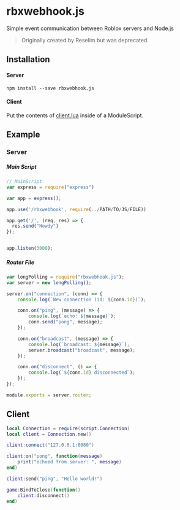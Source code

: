 # rbxwebhook.js

Simple event communication between Roblox servers and Node.js

> Originally created by Reselim but was deprecated.

## Installation

#### Server

```
npm install --save rbxwebhook.js
```

#### Client

Put the contents of [client.lua](https://github.com/uhteddy/rbxwebhook.js/blob/master/client.lua) inside of a ModuleScript.

## Example

### Server

##### Main Script
```js
// MainScript
var express = require("express")

var app = express();

app.use('/rbxwebhook', require(../PATH/TO/JS/FILE))

app.get('/', (req, res) => {
  res.send("Howdy")
});


app.listen(3000);
```

##### Router File

```js
var longPolling = require("rbxwebhook.js");
var server = new longPolling();

server.on("connection", (conn) => {
	console.log(`New connection (id: ${conn.id})`);

	conn.on("ping", (message) => {
		console.log(`echo: ${message}`);
		conn.send("pong", message);
	});

	conn.on("broadcast", (message) => {
		console.log(`broadcast: ${message}`);
		server.broadcast("broadcast", message);
	});

	conn.on("disconnect", () => {
		console.log(`${conn.id} disconnected`);
	});
});

module.exports = server.router;
```

## Client

```lua
local Connection = require(script.Connection)
local client = Connection.new()

client:connect("127.0.0.1:8080")

client:on("pong", function(message)
	print("echoed from server: ", message)
end)

client:send("ping", "Hello world!")

game:BindToClose(function()
	client:disconnect()
end)
```

